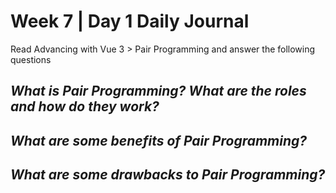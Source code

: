 # Week 7 | Day 1 Daily Journal

Read Advancing with Vue 3 > Pair Programming and answer the following questions

## *What is Pair Programming? What are the roles and how do they work?*

## *What are some benefits of Pair Programming?*

## *What are some drawbacks to Pair Programming?*






